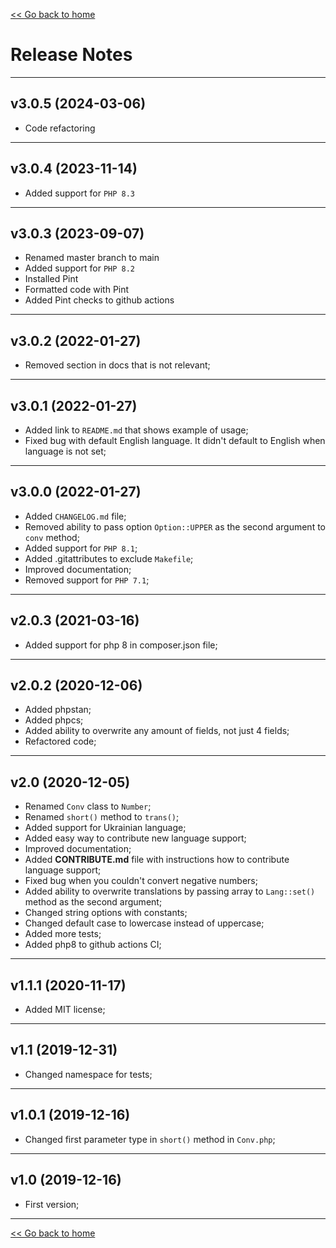 [<< Go back to home](https://github.com/SerhiiCho/short-number/blob/master/README.md)

# Release Notes

----

## v3.0.5 (2024-03-06)

- Code refactoring

----

## v3.0.4 (2023-11-14)

- Added support for `PHP 8.3`

----

## v3.0.3 (2023-09-07)

- Renamed master branch to main
- Added support for `PHP 8.2`
- Installed Pint
- Formatted code with Pint
- Added Pint checks to github actions

----

## v3.0.2 (2022-01-27)

- Removed section in docs that is not relevant;

----

## v3.0.1 (2022-01-27)

- Added link to `README.md` that shows example of usage;
- Fixed bug with default English language. It didn't default to English when language is not set;

----

## v3.0.0 (2022-01-27)

- Added `CHANGELOG.md` file;
- Removed ability to pass option `Option::UPPER` as the second argument to `conv` method;
- Added support for `PHP 8.1`;
- Added .gitattributes to exclude `Makefile`;
- Improved documentation;
- Removed support for `PHP 7.1`;

----

## v2.0.3 (2021-03-16)

- Added support for php 8 in composer.json file;

----

## v2.0.2 (2020-12-06)

- Added phpstan;
- Added phpcs;
- Added ability to overwrite any amount of fields, not just 4 fields;
- Refactored code;

----

## v2.0 (2020-12-05)

- Renamed `Conv` class to `Number`;
- Renamed `short()` method to `trans()`;
- Added support for Ukrainian language;
- Added easy way to contribute new language support;
- Improved documentation;
- Added **CONTRIBUTE.md** file with instructions how to contribute language support;
- Fixed bug when you couldn't convert negative numbers;
- Added ability to overwrite translations by passing array to `Lang::set()` method as the second argument;
- Changed string options with constants;
- Changed default case to lowercase instead of uppercase;
- Added more tests;
- Added php8 to github actions CI;

----

## v1.1.1 (2020-11-17)

- Added MIT license;

----

## v1.1 (2019-12-31)

- Changed namespace for tests;

----

## v1.0.1 (2019-12-16)

- Changed first parameter type in `short()` method in `Conv.php`;

----

## v1.0 (2019-12-16)

- First version;

----

[<< Go back to home](https://github.com/SerhiiCho/short-number/blob/master/README.md)
